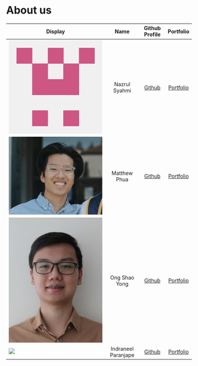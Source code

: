 # About us

| Display                           |        Name         |              Github Profile              |            Portfolio             |
|-----------------------------------|:-------------------:|:----------------------------------------:|:--------------------------------:|
| ![](imgs/naz019_github_photo.png) |    Nazrul Syahmi    |   [Github](https://github.com/naz019)    |   [Portfolio](team/naz019.md)    |
| ![](imgs/matthewphua.png)         |    Matthew Phua     | [Github](https://github.com/matthewphua) | [Portfolio](team/matthewphua.md) |
| ![](imgs/shaoyong.png)            |    Ong Shao Yong    |  [Github](https://github.com/redders7)   |  [Portfolio](team/redders7.md)   |
| ![](imgs/indraneel.png)           | Indraneel Paranjape | [Github](https://github.com/indraneelrp) | [Portfolio](team/indraneelrp.md) |

